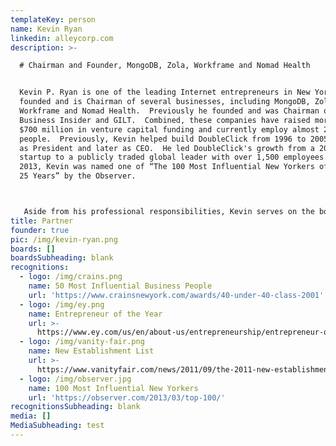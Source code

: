 ```yaml
---
templateKey: person
name: Kevin Ryan
linkedin: alleycorp.com
description: >-

  # Chairman and Founder, MongoDB, Zola, Workframe and Nomad Health


  Kevin P. Ryan is one of the leading Internet entrepreneurs in New York, having
  founded and is Chairman of several businesses, including MongoDB, Zola,
  Workframe and Nomad Health.  Previously he founded and was Chairman of
  Business Insider and GILT.  Combined, these companies have raised more than
  $700 million in venture capital funding and currently employ almost 2,000
  people.  Previously, Kevin helped build DoubleClick from 1996 to 2005, first
  as President and later as CEO.  He led DoubleClick's growth from a 20-person
  startup to a publicly traded global leader with over 1,500 employees.  In
  2013, Kevin was named one of “The 100 Most Influential New Yorkers of the Past
  25 Years” by the Observer.



   Aside from his professional responsibilities, Kevin serves on the board of Mercy Corps, is Vice Chairman of The Partnership for New York City, Chairman of the Partnership for New York City’s Innovation Council, is a member of the CFR Committee on Foreign Affairs, is on the Board of TECH:NYC and in Director Emeritus for Human Right Watch.  He previously served on the boards of Yale Corporation, INSEAD, The Trust for Governors Island, the Direct Marketing Association, The Ad Council, HotJobs and the advisory board of Doctors Without Borders.  He holds a B.A. from Yale University and an M.B.A. from INSEAD.
title: Partner
founder: true
pic: /img/kevin-ryan.png
boards: []
boardsSubheading: blank
recognitions:
  - logo: /img/crains.png
    name: 50 Most Influential Business People
    url: 'https://www.crainsnewyork.com/awards/40-under-40-class-2001'
  - logo: /img/ey.png
    name: Entrepreneur of the Year
    url: >-
      https://www.ey.com/us/en/about-us/entrepreneurship/entrepreneur-of-the-year
  - logo: /img/vanity-fair.png
    name: New Establishment List
    url: >-
      https://www.vanityfair.com/news/2011/09/the-2011-new-establishment-list--and-the-top-spot-goes-to---
  - logo: /img/observer.jpg
    name: 100 Most Influential New Yorkers
    url: 'https://observer.com/2013/03/top-100/'
recognitionsSubheading: blank
media: []
MediaSubheading: test
---
```


